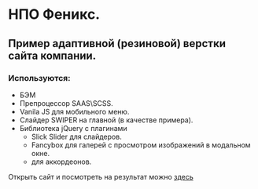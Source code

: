# НПО Феникс.
## Пример адаптивной (резиновой) верстки сайта компании.
### Используются:
* БЭМ
* Препроцессор SAAS\SCSS.
* Vanila JS для мобильного меню.
* Слайдер SWIPER на главной (в качестве примера).
* Библиотека jQuery c плагинами 
    * Slick Slider для слайдеров.   
    * Fancybox для галерей с просмотром изображений в модальном окне.
    * для аккордеонов.
    
Открыть сайт и посмотреть на результат можно [здесь](https://old-yaryi.github.io/npo-fenix/)
